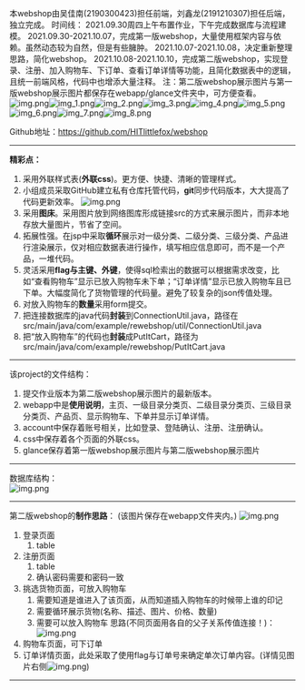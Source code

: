 本webshop由吴佳南(2190300423)担任前端，刘鑫龙(2191210307)担任后端，独立完成。 时间线： 2021.09.30周四上午布置作业，下午完成数据库与流程建模。
2021.09.30-2021.10.07，完成第一版webshop，大量使用框架内容与依赖。虽然动态较为自然，但是有些臃肿。 2021.10.07-2021.10.08，决定重新整理思路，简化webshop。
2021.10.08-2021.10.10，完成第二版webshop，实现登录、注册、加入购物车、下订单、查看订单详情等功能，且简化数据表中的逻辑，且统一前端风格，代码中也增添大量注释。
注：第二版webshop展示图片与第一版webshop展示图片都保存在webapp/glance文件夹中，可方便查看。
![img.png](glance/第二版webshop/img.png)![img_1.png](glance/第二版webshop/img_1.png)![img_2.png](glance/第二版webshop/img_2.png)![img_3.png](glance/第二版webshop/img_3.png)![img_4.png](glance/第二版webshop/img_4.png)![img_5.png](glance/第二版webshop/img_5.png)![img_6.png](glance/第二版webshop/img_6.png)![img_7.png](glance/第二版webshop/img_7.png)![img_8.png](glance/第二版webshop/img_8.png)

Github地址：https://github.com/HITlittlefox/webshop

---

**精彩点：**

1. 采用外联样式表(**外联css**)。更方便、快捷、清晰的管理样式。
2. 小组成员采取GitHub建立私有仓库托管代码，**git**同步代码版本，大大提高了代码更新效率。
   ![img.png](Github代码提交记录.png)
3. 采用**图床**。采用图片放到网络图库形成链接src的方式来展示图片，而非本地存放大量图片，节省了空间。
4. 拓展性强。在jsp中采取**循环**展示对一级分类、二级分类、三级分类、产品进行渲染展示，仅对相应数据表进行操作，填写相应信息即可，而不是一个产品，一堆代码。
5. 灵活采用**flag与主键、外键**，使得sql检索出的数据可以根据需求改变，比如“查看购物车”显示已放入购物车未下单；“订单详情”显示已放入购物车且已下单。大幅度简化了货物管理的代码量。避免了较复杂的json传值处理。
6. 对放入购物车的**数量**采用form提交。
7. 把连接数据库的java代码**封装**到ConnectionUtil.java，路径在src/main/java/com/example/rewebshop/util/ConnectionUtil.java
8. 把“放入购物车”的代码也**封装**成PutItCart，路径为src/main/java/com/example/rewebshop/PutItCart.java

---

该project的文件结构：

1. 提交作业版本为第二版webshop展示图片的最新版本。
2. webapp中是**使用说明**，主页、一级目录分类页、二级目录分类页、三级目录分类页、产品页、显示购物车、下单并显示订单详情。
3. account中保存着账号相关，比如登录、登陆确认、注册、注册确认。
4. css中保存着各个页面的外联css。
5. glance保存着第一版webshop展示图片与第二版webshop展示图片

---

数据库结构：   
![img.png](数据库结构.png)

---

第二版webshop的**制作思路**：
(该图片保存在webapp文件夹内。)
![img.png](WebShop示意图.png)

1. 登录页面
    1. table
2. 注册页面
    1. table
    2. 确认密码需要和密码一致
3. 挑选货物页面，可放入购物车
    1. 需要知道是谁进入了该页面，从而知道插入购物车的时候带上谁的印记
    2. 需要循环展示货物(名称、描述、图片、价格、数量)
    3. 需要可以放入购物车 思路(不同页面用各自的父子关系传值连接！)：
       ![img.png](三级分类与商品页面跳转示意图.png)
4. 购物车页面，可下订单
5. 订单详情页面，此处采取了使用flag与订单号来确定单次订单内容。(详情见图片右侧![img.png](WebShop示意图.png))

---
